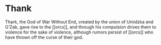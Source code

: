 # Thank

Thark, the God of War Without End, created by the union of Umidzka and G’Zab, gave rise to the [[orcs]], and through his compulsion drives them to violence for the sake of violence, although rumors persist of [[orcs]] who have thrown off the curse of their god.




